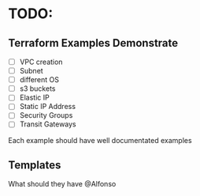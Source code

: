 
# TODO:
## Terraform Examples Demonstrate

* [ ] VPC creation
* [ ] Subnet
* [ ] different OS
* [ ] s3 buckets
* [ ] Elastic IP
* [ ] Static IP Address
* [ ] Security Groups
* [ ] Transit Gateways

Each example should have well documentated examples


## Templates

What should they have @Alfonso
